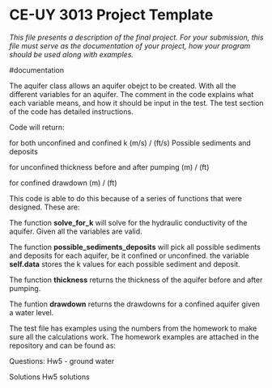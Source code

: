 # CE-UY 3013 Project Template

*This file presents a description of the final project. For your submission,*
*this file must serve as the documentation of your project, how your program*
*should be used along with examples.*


#documentation

The aquifer class allows an aquifer obejct to be created. With all the different
variables for an aquifer. The comment in the code explains what each variable means,
and how it should be input in the test. The test section of the code has detailed instructions.

Code will return:

for both unconfined and confined
k (m/s) / (ft/s)
Possible sediments and deposits

for unconfined
thickness before and after pumping (m) / (ft)

for confined
drawdown (m) / (ft)

This code is able to do this because of a series of functions that were designed.
These are:

The function **solve_for_k** will solve for the hydraulic conductivity of the aquifer.
Given all the variables are valid.

The function **possible_sediments_deposits** will pick all possible sediments and 
deposits for each aquifer, be it confined or unconfined. the variable **self.data**
stores the k values for each possible sediment and deposit.

The function **thickness** returns the thickness of the aquifer before and
after pumping.

The funtion **drawdown** returns the drawdowns for a confined aquifer given a
water level.

The test file has examples using the numbers from the homework to make sure all
the calculations work. The homework examples are attached in the repository and can be found as:

Questions:
Hw5 - ground water

Solutions
Hw5 solutions



